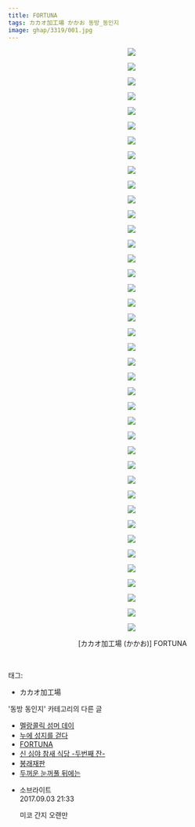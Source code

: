 ```yaml
---
title: FORTUNA
tags: カカオ加工場 かかお 동방_동인지
image: ghap/3319/001.jpg
---
```

<div class="article">
<p style="text-align: center; clear: none; float: none;"><img src="{{ site.nasurl }}/ghap/3319/001.jpg"/></p>
<p style="text-align: center; clear: none; float: none;"><img src="{{ site.nasurl }}/ghap/3319/002.jpg"/></p>
<p style="text-align: center; clear: none; float: none;"><img src="{{ site.nasurl }}/ghap/3319/003.jpg"/></p>
<p style="text-align: center; clear: none; float: none;"><img src="{{ site.nasurl }}/ghap/3319/004.jpg"/></p>
<p style="text-align: center; clear: none; float: none;"><img src="{{ site.nasurl }}/ghap/3319/005.jpg"/></p>
<p style="text-align: center; clear: none; float: none;"><img src="{{ site.nasurl }}/ghap/3319/006.jpg"/></p>
<p style="text-align: center; clear: none; float: none;"><img src="{{ site.nasurl }}/ghap/3319/007.jpg"/></p>
<p style="text-align: center; clear: none; float: none;"><img src="{{ site.nasurl }}/ghap/3319/008.jpg"/></p>
<p style="text-align: center; clear: none; float: none;"><img src="{{ site.nasurl }}/ghap/3319/009.jpg"/></p>
<p style="text-align: center; clear: none; float: none;"><img src="{{ site.nasurl }}/ghap/3319/010.jpg"/></p>
<p style="text-align: center; clear: none; float: none;"><img src="{{ site.nasurl }}/ghap/3319/011.jpg"/></p>
<p style="text-align: center; clear: none; float: none;"><img src="{{ site.nasurl }}/ghap/3319/012.jpg"/></p>
<p style="text-align: center; clear: none; float: none;"><img src="{{ site.nasurl }}/ghap/3319/013.jpg"/></p>
<p style="text-align: center; clear: none; float: none;"><img src="{{ site.nasurl }}/ghap/3319/014.jpg"/></p>
<p style="text-align: center; clear: none; float: none;"><img src="{{ site.nasurl }}/ghap/3319/015.jpg"/></p>
<p style="text-align: center; clear: none; float: none;"><img src="{{ site.nasurl }}/ghap/3319/016.jpg"/></p>
<p style="text-align: center; clear: none; float: none;"><img src="{{ site.nasurl }}/ghap/3319/017.jpg"/></p>
<p style="text-align: center; clear: none; float: none;"><img src="{{ site.nasurl }}/ghap/3319/018.jpg"/></p>
<p style="text-align: center; clear: none; float: none;"><img src="{{ site.nasurl }}/ghap/3319/019.jpg"/></p>
<p style="text-align: center; clear: none; float: none;"><img src="{{ site.nasurl }}/ghap/3319/020.jpg"/></p>
<p style="text-align: center; clear: none; float: none;"><img src="{{ site.nasurl }}/ghap/3319/021.jpg"/></p>
<p style="text-align: center; clear: none; float: none;"><img src="{{ site.nasurl }}/ghap/3319/022.jpg"/></p>
<p style="text-align: center; clear: none; float: none;"><img src="{{ site.nasurl }}/ghap/3319/023.jpg"/></p>
<p style="text-align: center; clear: none; float: none;"><img src="{{ site.nasurl }}/ghap/3319/024.jpg"/></p>
<p style="text-align: center; clear: none; float: none;"><img src="{{ site.nasurl }}/ghap/3319/025.jpg"/></p>
<p style="text-align: center; clear: none; float: none;"><img src="{{ site.nasurl }}/ghap/3319/026.jpg"/></p>
<p style="text-align: center; clear: none; float: none;"><img src="{{ site.nasurl }}/ghap/3319/027.jpg"/></p>
<p style="text-align: center; clear: none; float: none;"><img src="{{ site.nasurl }}/ghap/3319/028.jpg"/></p>
<p style="text-align: center; clear: none; float: none;"><img src="{{ site.nasurl }}/ghap/3319/029.jpg"/></p>
<p style="text-align: center; clear: none; float: none;"><img src="{{ site.nasurl }}/ghap/3319/030.jpg"/></p>
<p style="text-align: center; clear: none; float: none;"><img src="{{ site.nasurl }}/ghap/3319/031.jpg"/></p>
<p style="text-align: center; clear: none; float: none;"><img src="{{ site.nasurl }}/ghap/3319/032.jpg"/></p>
<p style="text-align: center; clear: none; float: none;"><img src="{{ site.nasurl }}/ghap/3319/033.jpg"/></p>
<p style="text-align: center; clear: none; float: none;"><img src="{{ site.nasurl }}/ghap/3319/034.jpg"/></p>
<p style="text-align: center; clear: none; float: none;"><img src="{{ site.nasurl }}/ghap/3319/035.jpg"/></p>
<p style="text-align: center; clear: none; float: none;"><img src="{{ site.nasurl }}/ghap/3319/036.jpg"/></p>
<p style="text-align: center; clear: none; float: none;"><img src="{{ site.nasurl }}/ghap/3319/037.jpg"/></p>
<p style="text-align: center; clear: none; float: none;"><img src="{{ site.nasurl }}/ghap/3319/038.jpg"/></p>
<p style="text-align: center; clear: none; float: none;"><img src="{{ site.nasurl }}/ghap/3319/039.jpg"/></p>
<p style="text-align: center; clear: none; float: none;"><img src="{{ site.nasurl }}/ghap/3319/040.jpg"/></p>
<p style="text-align: center; clear: none; float: none;"> [カカオ加工場 (かかお)] FORTUNA</p>
<p><br/></p>
</div><div class="tagTrail">
<p>태그: </p>
<ul>
<li>カカオ加工場</li>
</ul>
</div><div class="another">
<p>'동방 동인지' 카테고리의 다른 글</p>
<ul>
<li><a href="/2017-06-01-ghap_3321">멜랑콜릭 섬머 데이</a></li>
<li><a href="/2017-06-01-ghap_3320">누에 성지를 걷다</a></li>
<li><a href="/2017-06-01-ghap_3319">FORTUNA</a></li>
<li><a href="/2017-05-26-ghap_3314">신 심야 참새 식당 -두번째 잔-</a></li>
<li><a href="/2017-05-26-ghap_3313">봉래재판</a></li>
<li><a href="/2017-05-25-ghap_3312">두꺼운 눈꺼풀 뒤에는</a></li>
</ul>
</div><div class="cb_module cb_fluid">
<div class="cb_wrt cb_profile">
<div class="comment">
<ul>
<li class="cb_thumb_off" id="comment15075531">
<div class="cb_comment_area">
<div class="cb_info_area">
<div class="cb_section">
<span class="cb_nick_name">소브라이트</span>
</div>
<div class="cb_section">
<span class="cb_date">2017.09.03 21:33 </span>
</div>
</div>
<div class="cb_dsc_comment">
<p class="cb_dsc">
											미코 간지 오랜만
										</p>
</div>
</div></li>
</ul>
</div>
</div><!-- commentList close -->
</div>
